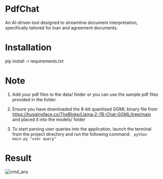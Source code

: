 # PdfChat
An AI-driven tool designed to streamline document interpretation, specifically tailored for loan and agreement documents.

# Installation
pip install -r requirements.txt

# Note
1. Add your pdf files to the data/ folder or you can use the sample pdf files provided in the folder.

2. Ensure you have downloaded the 8-bit quantised GGML binary file from https://huggingface.co/TheBloke/Llama-2-7B-Chat-GGML/tree/main and placed it into the models/ folder

3. To start parsing user queries into the application, launch the terminal from the project directory and run the following command:
   <code>
      python main.py "user query"
   </code>
   
# Result
![cmd_ans](https://github.com/user-attachments/assets/a8a47b6c-298d-43f7-aa11-23d161187796)


